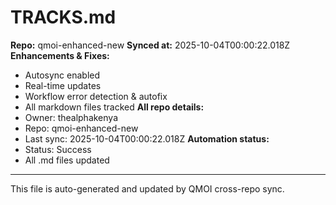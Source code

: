 # TRACKS.md

**Repo:** qmoi-enhanced-new
**Synced at:** 2025-10-04T00:00:22.018Z
**Enhancements & Fixes:**
- Autosync enabled
- Real-time updates
- Workflow error detection & autofix
- All markdown files tracked
**All repo details:**
- Owner: thealphakenya
- Repo: qmoi-enhanced-new
- Last sync: 2025-10-04T00:00:22.018Z
**Automation status:**
- Status: Success
- All .md files updated
---
This file is auto-generated and updated by QMOI cross-repo sync.
